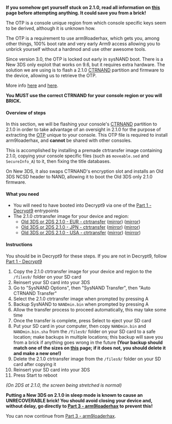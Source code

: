 **If you somehow get yourself stuck on 2.1.0, read all information on [this](https://github.com/Plailect/Guide/wiki/2.1.0-Stuck) page before attempting anything. It could save you from a brick!**

The OTP is a console unique region from which console specific keys seem to be derived, although it is unknown how.

The OTP is a requirement to use arm9loaderhax, which gets you, among other things, 100% boot rate and very early Arm9 access allowing you to unbrick yourself without a hardmod and use other awesome tools.

Since version 3.0, the OTP is locked out early in sysNAND boot. There is a New 3DS only exploit that works on 9.6, but it requires extra hardware. The solution we are using is to flash a 2.1.0 [CTRNAND](https://www.3dbrew.org/wiki/Flash_Filesystem#CTR_partition) partition and firmware to the device, allowing us to retrieve the OTP.

More info [here](https://github.com/Plailect/Guide/wiki/OTP-Info) and [here](https://3dbrew.org/wiki/OTP_Registers).

**You MUST use the correct CTRNAND for your console region or you will BRICK.**

#### Overview of steps

In this section, we will be flashing your console's [CTRNAND](https://www.3dbrew.org/wiki/Flash_Filesystem#CTR_partition) partition to 2.1.0 in order to take advantage of an oversight in 2.1.0 for the purpose of extracting the [OTP](https://github.com/Plailect/Guide/wiki/OTP-Info) unique to your console. This OTP file is required to install arm9loaderhax, and **cannot** be shared with other consoles.

This is accomplished by installing a premade ctrtransfer image containing 2.1.0, copying your console specific files (such as `moveable.sed` and `SecureInfo_A`) to it, then fixing the title databases.

On New 3DS, it also swaps CTRNAND's encryption slot and installs an Old 3DS NCSD header to NAND, allowing it to boot the Old 3DS only 2.1.0 firmware.

#### What you need

* You will need to have booted into Decrypt9 via one of the [Part 1 - Decrypt9](https://github.com/Plailect/Guide/wiki/Part-1-(Decrypt9)) entrypoints
* The 2.1.0 ctrtransfer image for your device and region:
  +    <a href="https://plailect.github.io/Guide/2.1.0-4E_ctrtransfer_o3ds.torrent" target="_blank">Old 3DS or 2DS 2.1.0 - EUR - ctrtransfer</a> ([mirror]()) ([mirror]())    
  +    <a href="https://plailect.github.io/Guide/2.1.0-4J_ctrtransfer_o3ds.torrent" target="_blank">Old 3DS or 2DS 2.1.0 - JPN - ctrtransfer</a> ([mirror]()) ([mirror]())    
  +    <a href="https://plailect.github.io/Guide/2.1.0-4U_ctrtransfer_o3ds.torrent" target="_blank">Old 3DS or 2DS 2.1.0 - USA - ctrtransfer</a> ([mirror]()) ([mirror]())

#### Instructions

You should be in Decrypt9 for these steps. If you are not in Decrypt9, follow [Part 1 - Decrypt9](https://github.com/Plailect/Guide/wiki/Part-1-(Decrypt9))

1. Copy the 2.1.0 ctrtransfer image for your device and region to the `/files9/` folder on your SD card
2. Reinsert your SD card into your 3DS
1. Go to "SysNAND Options", then "SysNAND Transfer", then "Auto CTRNAND Transfer"
2. Select the 2.1.0 ctrtransfer image when prompted by pressing A
2. Backup SysNAND to `NANDmin.bin` when prompted by pressing A
3. Allow the transfer process to proceed automatically, this may take some time
2. Once the transfer is complete, press Select to eject your SD card
3. Put your SD card in your computer, then copy `NANDmin.bin` and `NANDmin.bin.sha` from the `/files9/` folder on your SD card to a safe location; make backups in multiple locations; this backup will save you from a brick if anything goes wrong in the future **(Your backup should match one of the sizes on [this](https://github.com/Plailect/Guide/wiki/NAND-Size) page; if it does not, you should delete it and make a new one!)**
4. Delete the 2.1.0 ctrtransfer image from the `/files9/` folder on your SD card after copying it
5. Reinsert your SD card into your 3DS
6. Press Start to reboot

*(On 2DS at 2.1.0, the screen being stretched is normal)*

**Putting a New 3DS on 2.1.0 in sleep mode is known to cause an UNRECOVERABLE brick! You should avoid closing your device and, without delay, go directly to [Part 3 - arm9loaderhax](https://github.com/Plailect/Guide/wiki/Part-3-(Decrypt9)) to prevent this!**

You can now continue from [Part 3 - arm9loaderhax](https://github.com/Plailect/Guide/wiki/Part-3-(arm9loaderhax)).

